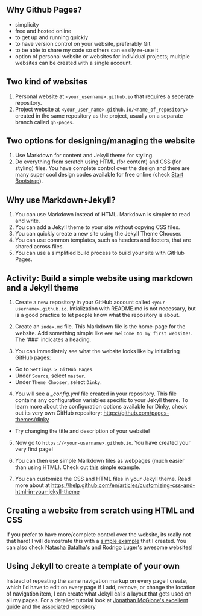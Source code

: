 ## Why Github Pages?

- simplicity
- free and hosted online
- to get up and running quickly
- to have version control on your website, preferably Git
- to be able to share my code so others can easily re-use it
- option of personal website or websites for individual projects; multiple websites can be created with a single account. 

## Two kind of websites

1. Personal website at `<your_username>.github.io` that requires a seperate repository.
2. Project website at `<your_user_name>.github.io/<name_of_repository>` created in the same repository as the project, usually on a separate branch called `gh-pages`.

## Two options for designing/managing the website

1. Use Markdown for content and Jekyll theme for styling.
2. Do everything from scratch using HTML (for content) and CSS (for styling) files. You have complete control over the design and there are many super cool design codes available for free online (check [Start Bootstrap](https://startbootstrap.com/)).

## Why use Markdown+Jekyll?

1. You can use Markdown instead of HTML. Markdown is simpler to read and write.
2. You can add a Jekyll theme to your site without copying CSS files.
3. You can quickly create a new site using the Jekyll Theme Chooser.
4. You can use common templates, such as headers and footers, that are shared across files.
5. You can use a simplified build process to build your site with GitHub Pages.

## Activity: Build a simple website using markdown and a Jekyll theme

1. Create a new repository in your GitHub account called `<your-username>.github.io`. Intialization with README.md is not necessary, but is a good practice to let people know what the repository is about.

2. Create an `index.md` file. This Markdown file is the home-page for the website. Add something simple like `### Welcome to my first website!`. The '###' indicates a heading.

3. You can immediately see what the website looks like by initializing GitHub pages:
  - Go to `Settings > GitHub Pages`.
  - Under `Source`, select `master`.
  - Under `Theme Chooser`, select `Dinky`.
  
4. You will see a *_config.yml* file created in your repository. This file contains any configuration variables specific to your Jekyll theme. To learn more about the configuration options available for Dinky, check out its very own GitHub repository: https://github.com/pages-themes/dinky
  - Try changing the title and description of your website!

5. Now go to `https://<your-username>.github.io`. You have created your very first page!

6. You can then use simple Markdown files as webpages (much easier than using HTML). Check out [this](https://github.com/ishan-mishra/sample-website-2) simple example.

7. You can customize the CSS and HTML files in your Jekyll theme. Read more about at https://help.github.com/en/articles/customizing-css-and-html-in-your-jekyll-theme

## Creating a website from scratch using HTML and CSS

If you prefer to have more/complete control over the website, its really not that hard! I will demostrate this with a [simple example](https://ishan-mishra.github.io/sample-website-1/) that I created. You can also check [Natasha Batalha](https://natashabatalha.github.io/)'s and [Rodrigo Luger](https://rodluger.github.io/)'s awesome websites!

## Using Jekyll to create a template of your own

Instead of repeating the same navigation markup on every page I create, which I'd have to edit on every page if I add, remove, or change the location of navigation item, I can create what Jekyll calls a layout that gets used on all my pages. For a detailed tutorial look at [Jonathan McGlone's excellent guide](http://jmcglone.com/guides/github-pages/) and the [associated repository](https://github.com/hankquinlan/hankquinlan.github.io)





